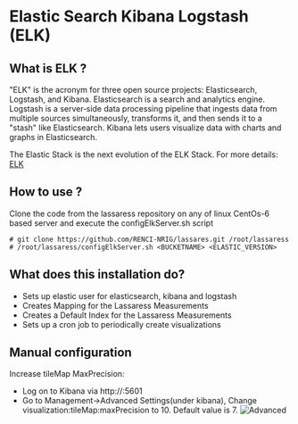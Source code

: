 # Elastic Search Kibana Logstash (ELK)

## What is ELK ?
"ELK" is the acronym for three open source projects: Elasticsearch, Logstash, and Kibana. Elasticsearch is a search and analytics engine. Logstash is a server‑side data processing pipeline that ingests data from multiple sources simultaneously, transforms it, and then sends it to a "stash" like Elasticsearch. Kibana lets users visualize data with charts and graphs in Elasticsearch.

The Elastic Stack is the next evolution of the ELK Stack. For more details: [ELK](https://www.elastic.co/elk-stack)

## How to use ?

Clone the code from the lassaress repository on any of linux CentOs-6 based server and execute the configElkServer.sh script
```
# git clone https://github.com/RENCI-NRIG/lassares.git /root/lassaress
# /root/lassaress/configElkServer.sh <BUCKETNAME> <ELASTIC_VERSION>
```

## What does this installation do?
- Sets up elastic user for elasticsearch, kibana and logstash
- Creates Mapping for the Lassaress Measurements
- Creates a Default Index for the Lassaress Measurements
- Sets up a cron job to periodically create visualizations

## Manual configuration

Increase tileMap MaxPrecision:
- Log on to Kibana via http://<public-ip-of-your-instance>:5601
- Go to Management->Advanced Settings(under kibana), Change visualization:tileMap:maxPrecision to 10. Default value is 7.
![Advanced](../../master/images/Advanced.png)
